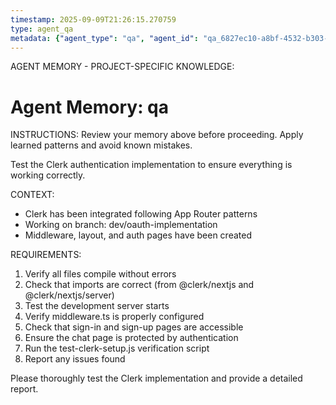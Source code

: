 ```yaml
---
timestamp: 2025-09-09T21:26:15.270759
type: agent_qa
metadata: {"agent_type": "qa", "agent_id": "qa_6827ec10-a8bf-4532-b303-585e902f359d", "session_id": "6827ec10-a8bf-4532-b303-585e902f359d", "delegation_context": {"description": "Test Clerk authentication", "timestamp": "2025-09-09T21:26:15.269935"}}
---
```



AGENT MEMORY - PROJECT-SPECIFIC KNOWLEDGE:
# Agent Memory: qa
<!-- Last Updated: 2025-09-08T19:57:09.030006Z -->



INSTRUCTIONS: Review your memory above before proceeding. Apply learned patterns and avoid known mistakes.


Test the Clerk authentication implementation to ensure everything is working correctly.

CONTEXT:
- Clerk has been integrated following App Router patterns
- Working on branch: dev/oauth-implementation
- Middleware, layout, and auth pages have been created

REQUIREMENTS:
1. Verify all files compile without errors
2. Check that imports are correct (from @clerk/nextjs and @clerk/nextjs/server)
3. Test the development server starts
4. Verify middleware.ts is properly configured
5. Check that sign-in and sign-up pages are accessible
6. Ensure the chat page is protected by authentication
7. Run the test-clerk-setup.js verification script
8. Report any issues found

Please thoroughly test the Clerk implementation and provide a detailed report.